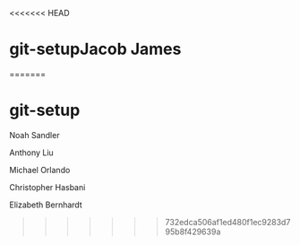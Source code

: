 <<<<<<< HEAD
# git-setupJacob James
=======
# git-setup

Noah Sandler

Anthony Liu

Michael Orlando

Christopher Hasbani

Elizabeth Bernhardt
>>>>>>> 732edca506af1ed480f1ec9283d795b8f429639a
